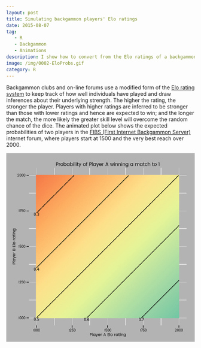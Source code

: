 ```yaml
---
layout: post
title: Simulating backgammon players' Elo ratings
date: 2015-08-07
tag: 
   - R
   - Backgammon
   - Animations
description: I show how to convert from the Elo ratings of a backgammon player and their opponent and match length to the theorertical probability of winning.  I simulate a simple two player backgammon forum to show how Elo ratings vary at random around players "true" skill level.
image: /img/0002-EloProbs.gif
category: R
---
```

Backgammon clubs and on-line forums use a modified form of the [Elo rating system](https://en.wikipedia.org/wiki/Elo_rating_system) to keep track of how well individuals have played and draw inferences about their underlying strength.  The higher the rating, the stronger the player.  Players with higher ratings are inferred to be stronger than those with lower ratings and hence are expected to win; and the longer the match, the more likely the greater skill level will overcome the random chance of the dice.  The animated plot below shows the expected probabilities of two players in the [FIBS (First Internet Backgammon Server)](http://www.fibs.com/) internet forum, where players start at 1500 and the very best reach over 2000.

![Animated heatmap of player probabilities of winning](/img/0002-EloProbs.gif)